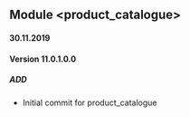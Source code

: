## Module <product_catalogue>

#### 30.11.2019
#### Version 11.0.1.0.0
##### ADD
- Initial commit for product_catalogue
